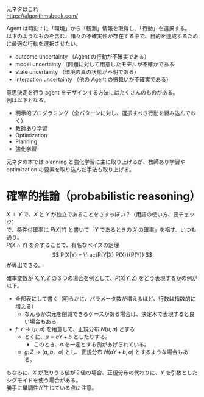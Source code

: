 元ネタはこれ  
https://algorithmsbook.com/

Agent は時刻 $t$ に「環境」から「観測」情報を取得し、「行動」を選択する。  
以下のようなものを含む、諸々の不確実性が存在する中で、目的を達成するために最適な行動を選択させたい。
* outcome uncertainty （Agent の行動が不確実である）
* model uncertainty （問題に対して用意したモデルが不確かである
* state uncertainty （環境の真の状態が不明である）
* interaction uncertainty （他の Agent の振舞いが不確実である）

意思決定を行う agent をデザインする方法にはたくさんのものがある。  
例は以下となる。

* 明示的プログラミング（全パターンに対し、選択すべき行動を組み込んでおく）
* 教師あり学習
* Optimization
* Planning
* 強化学習

元ネタの本では planning と強化学習に主に取り上げるが、教師あり学習や optimization の要素を取り込んだ手法も取り上げる。


# 確率的推論（probabilistic reasoning）

$X \perp Y$ で、$X$ と $Y$ が独立であることをさすっぽい？（用語の使い方、要チェック）   
で、条件付確率は $P(X|Y)$ と書いて「$Y$ であるときの $X$ の確率」を指す。いつも通り。  
$P(X \cap Y)$ を介することで、有名なベイズの定理
$$
P(X|Y) = \frac{P(Y|X) P(X)}{P(Y)}
$$
が導出できる。

確率変数が $X, Y, Z$ の３つの場合を例として、$P(X|Y,Z)$ をどう表現するかの例が以下。

* 全部表にして書く（明らかに、パラメータ数が増えるほど、行数は指数的に増える）
  * なんらか次元を削減できるケースがある場合は、決定木で表現すると良い場合もある
* $f \colon Y \rightarrow (\mu, \sigma)$ を用意して、正規分布 $N(\mu, \sigma)$ とする
  * とくに、$\mu = aY + b$ としたりする。
    * このとき、$\sigma$ を一定とする例があげられている。
  * $g \colon Z \rightarrow (a, b、\sigma)$ とし、正規分布 $N(aY + b, \sigma)$ とするような場合もある。

ちなみに、$X$ が取りうる値が２値の場合、正規分布の代わりに、$Y$ を引数としたシグモイドを使う場合がある。  
勝手に単調性が生じている点に注意。